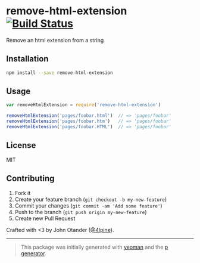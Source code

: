# remove-html-extension [![Build Status](https://secure.travis-ci.org/johnotander/remove-html-extension.png?branch=master)](https://travis-ci.org/johnotander/remove-html-extension)

Remove an html extension from a string

## Installation

```bash
npm install --save remove-html-extension
```

## Usage

```javascript
var removeHtmlExtension = require('remove-html-extension')

removeHtmlExtension('pages/foobar.html')  // => 'pages/foobar'
removeHtmlExtension('pages/foobar.htm')   // => 'pages/foobar'
removeHtmlExtension('pages/foobar.HTML')  // => 'pages/foobar'
```

## License

MIT

## Contributing

1. Fork it
2. Create your feature branch (`git checkout -b my-new-feature`)
3. Commit your changes (`git commit -am 'Add some feature'`)
4. Push to the branch (`git push origin my-new-feature`)
5. Create new Pull Request

Crafted with <3 by John Otander ([@4lpine](https://twitter.com/4lpine)).

***

> This package was initially generated with [yeoman](http://yeoman.io) and the [p generator](https://github.com/johnotander/generator-p.git).
